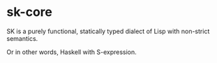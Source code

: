 sk-core
=======

SK is a purely functional, statically typed dialect of Lisp with
non-strict semantics.

Or in other words, Haskell with S-expression.
